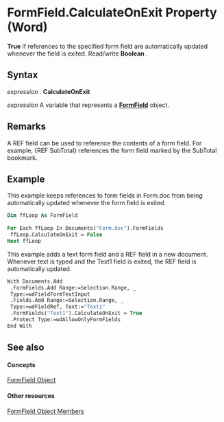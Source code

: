 
# FormField.CalculateOnExit Property (Word)

 **True** if references to the specified form field are automatically updated whenever the field is exited. Read/write **Boolean** .


## Syntax

 _expression_ . **CalculateOnExit**

 _expression_ A variable that represents a **[FormField](c3c07344-06b2-fe86-6fcb-b9c63a991bcc.md)** object.


## Remarks

A REF field can be used to reference the contents of a form field. For example, {REF SubTotal} references the form field marked by the SubTotal bookmark.


## Example

This example keeps references to form fields in Form.doc from being automatically updated whenever the form field is exited.


```vb
Dim ffLoop As FormField 
 
For Each ffLoop In Documents("Form.doc").FormFields 
 ffLoop.CalculateOnExit = False 
Next ffLoop
```

This example adds a text form field and a REF field in a new document. Whenever text is typed and the Text1 field is exited, the REF field is automatically updated.




```vb
With Documents.Add 
 .FormFields.Add Range:=Selection.Range, _ 
 Type:=wdFieldFormTextInput 
 .Fields.Add Range:=Selection.Range, _ 
 Type:=wdFieldRef, Text:="Text1" 
 .FormFields("Text1").CalculateOnExit = True 
 .Protect Type:=wdAllowOnlyFormFields 
End With
```


## See also


#### Concepts


[FormField Object](c3c07344-06b2-fe86-6fcb-b9c63a991bcc.md)
#### Other resources


[FormField Object Members](e7d1b5d7-e1b3-b602-98c4-d0d4dc2288e5.md)
